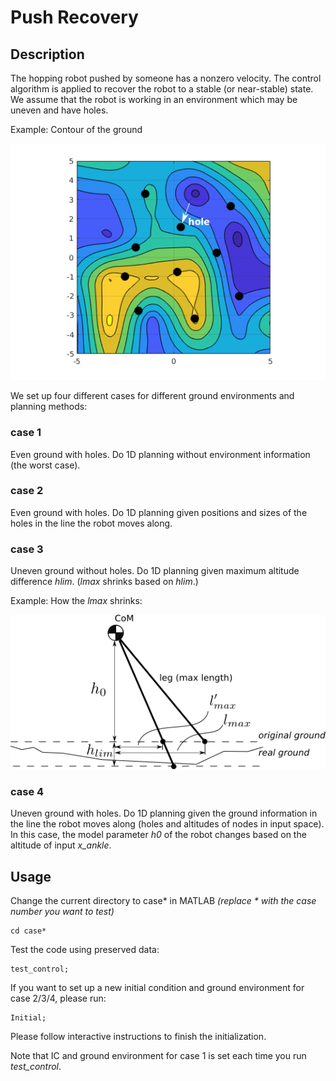 # Push Recovery

## Description

The hopping robot pushed by someone has a nonzero velocity. The control algorithm is applied to recover the robot to a stable (or near-stable) state. We assume that the robot is working in an environment which may be uneven and have holes.

Example: Contour of the ground

![ground](pic/ground.png)



We set up four different cases for different ground environments and planning methods:

### case 1
Even ground with holes. Do 1D planning without environment information (the worst case).

### case 2 
Even ground with holes. Do 1D planning given positions and sizes of the holes in the line the robot moves along. 

### case 3
Uneven ground without holes. Do 1D planning given maximum altitude difference *hlim*. (*lmax* shrinks based on *hlim*.)

Example: How the *lmax* shrinks:

![lmax](pic/lmax.png)

### case 4
Uneven ground with holes. Do 1D planning given the ground information in the line the robot moves along (holes and altitudes of nodes in input space). In this case, the model parameter *h0* of the robot changes based on the altitude of input *x_ankle*.

## Usage
Change the current directory to case* in MATLAB *(replace * with the case number you want to test)*

```
cd case*
```

Test the code using preserved data:

```
test_control;
```

If you want to set up a new initial condition and ground environment for case 2/3/4, please run: 
```
Initial;
```
Please follow interactive instructions to finish the initialization.

Note that IC and ground environment for case 1 is set each time you run *test_control*.
